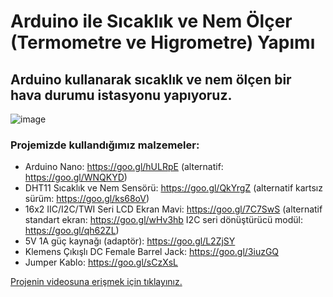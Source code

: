# Arduino ile Sıcaklık ve Nem Ölçer (Termometre ve Higrometre) Yapımı  
##  Arduino kullanarak sıcaklık ve nem ölçen bir hava durumu istasyonu yapıyoruz. ##

![image](https://user-images.githubusercontent.com/101178401/180204601-eb9e7a22-4c69-4f66-8d62-bf58ae6c9c9d.png)


### **Projemizde kullandığımız malzemeler:** ##
- Arduino Nano: https://goo.gl/hULRpE (alternatif: https://goo.gl/WNQKYD)
- DHT11 Sıcaklık ve Nem Sensörü: https://goo.gl/QkYrgZ (alternatif kartsız sürüm: https://goo.gl/ks68oV)
- 16x2 IIC/I2C/TWI Seri LCD Ekran Mavi: https://goo.gl/7C7SwS (alternatif standart ekran: https://goo.gl/wHv3hb I2C seri dönüştürücü modül: 
https://goo.gl/qh62ZL)
- 5V 1A güç kaynağı (adaptör): https://goo.gl/L2ZjSY
- Klemens Çıkışlı DC Female Barrel Jack: https://goo.gl/3iuzGQ
- Jumper Kablo: https://goo.gl/sCzXsL

[Projenin videosuna erişmek için tıklayınız.](https://www.youtube.com/watch?v=TBbtEqFV-p0)


